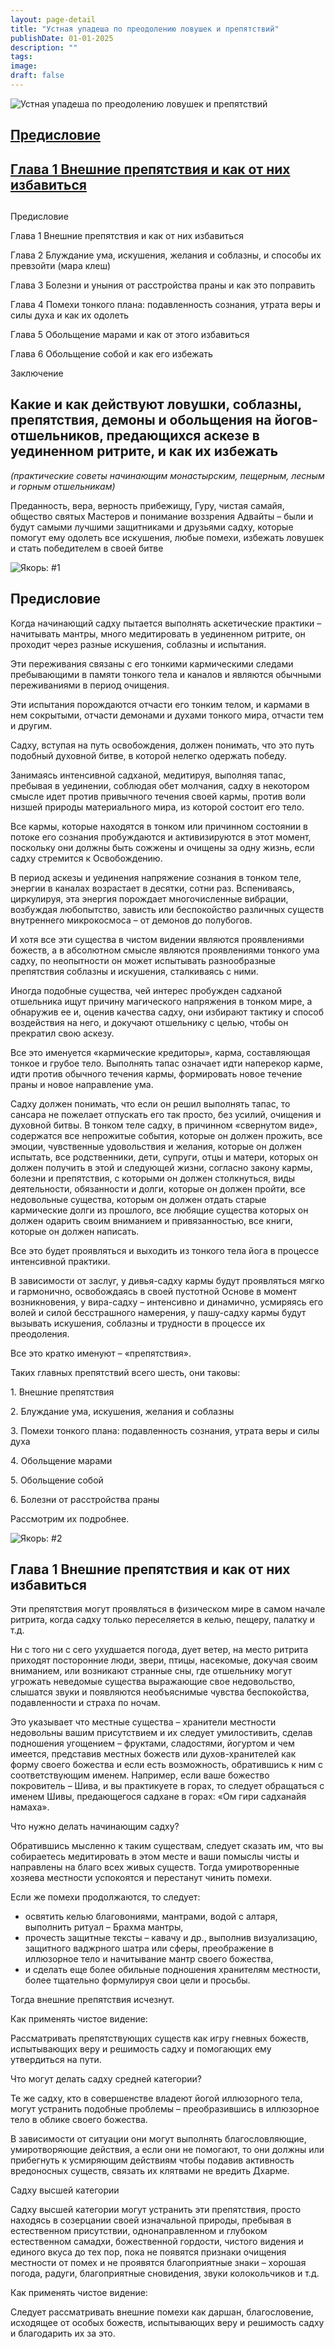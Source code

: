 ```yaml
---
layout: page-detail
title: "Устная упадеша по преодолению ловушек и препятствий"
publishDate: 01-01-2025
description: ""
tags:
image:
draft: false
---
```


![Устная упадеша по преодолению ловушек и препятствий](/upload/iblock/16c/16c95188ea8e28adfc0fd960c09a9715.jpg)

## 

## [Предисловие](#1) 

## [Глава 1 Внешние препятствия и как от них избавиться](#2)

## 

  
Предисловие  
  
Глава 1 Внешние препятствия и как от них избавиться  
  
Глава 2 Блуждание ума, искушения, желания и соблазны, и способы их превзойти (мара клеш)  
  
Глава 3 Болезни и уныния от расстройства праны и как это поправить   
  
Глава 4 Помехи тонкого плана: подавленность сознания, утрата веры и силы духа и как их одолеть  
  
Глава 5 Обольщение марами и как от этого избавиться  
  
Глава 6 Обольщение собой и как его избежать  
  
Заключение  
  
## 

## Какие и как действуют ловушки, соблазны, препятствия, демоны и обольщения на йогов-отшельников, предающихся аскезе в уединенном ритрите, и как их избежать

_(практические советы начинающим монастырским, пещерным, лесным и горным отшельникам)_ 

 Преданность, вера, верность прибежищу, Гуру, чистая самайя, общество святых Мастеров и понимание воззрения Адвайты – были и будут самыми лучшими защитниками и друзьями садху, которые помогут ему одолеть все искушения, любые помехи, избежать ловушек и стать победителем в своей битве 

![](/bitrix/images/1.gif "Якорь: #1") 

## Предисловие

 Когда начинающий садху пытается выполнять аскетические практики – начитывать мантры, много медитировать в уединенном ритрите, он проходит через разные искушения, соблазны и испытания. 

 Эти переживания связаны с его тонкими кармическими следами пребывающими в памяти тонкого тела и каналов и являются обычными переживаниями в период очищения. 

 Эти испытания порождаются отчасти его тонким телом, и кармами в нем сокрытыми, отчасти демонами и духами тонкого мира, отчасти тем и другим. 

 Садху, вступая на путь освобождения, должен понимать, что это путь подобный духовной битве, в которой нелегко одержать победу. 

 Занимаясь интенсивной садханой, медитируя, выполняя тапас, пребывая в уединении, соблюдая обет молчания, садху в некотором смысле идет против привычного течения своей кармы, против воли низшей природы материального мира, из которой состоит его тело. 

 Все кармы, которые находятся в тонком или причинном состоянии в потоке его сознания пробуждаются и активизируются в этот момент, поскольку они должны быть сожжены и очищены за одну жизнь, если садху стремится к Освобождению. 

 В период аскезы и уединения напряжение сознания в тонком теле, энергии в каналах возрастает в десятки, сотни раз. Вспениваясь, циркулируя, эта энергия порождает многочисленные вибрации, возбуждая любопытство, зависть или беспокойство различных существ внутреннего микрокосмоса – от демонов до полубогов. 

 И хотя все эти существа в чистом видении являются проявлениями божеств, а в абсолютном смысле являются проявлениями тонкого ума садху, по неопытности он может испытывать разнообразные препятствия соблазны и искушения, сталкиваясь с ними. 

 Иногда подобные существа, чей интерес пробужден садханой отшельника ищут причину магического напряжения в тонком мире, а обнаружив ее и, оценив качества садху, они избирают тактику и способ воздействия на него, и докучают отшельнику с целью, чтобы он прекратил свою аскезу. 

 Все это именуется «кармические кредиторы», карма, составляющая тонкое и грубое тело. Выполнять тапас означает идти наперекор карме, идти против обычного течения кармы, формировать новое течение праны и новое направление ума. 

 Садху должен понимать, что если он решил выполнять тапас, то сансара не пожелает отпускать его так просто, без усилий, очищения и духовной битвы. В тонком теле садху, в причинном «свернутом виде», содержатся все непрожитые события, которые он должен прожить, все эмоции, чувственные удовольствия и желания, которые он должен испытать, все родственники, дети, супруги, отцы и матери, которых он должен получить в этой и следующей жизни, согласно закону кармы, болезни и препятствия, с которыми он должен столкнуться, виды деятельности, обязанности и долги, которые он должен пройти, все недовольные существа, которым он должен отдать старые кармические долги из прошлого, все любящие существа которых он должен одарить своим вниманием и привязанностью, все книги, которые он должен написать. 

 Все это будет проявляться и выходить из тонкого тела йога в процессе интенсивной практики. 

 В зависимости от заслуг, у дивья-садху кармы будут проявляться мягко и гармонично, освобождаясь в своей пустотной Основе в момент возникновения, у вира-садху – интенсивно и динамично, усмиряясь его волей и силой бесстрашного намерения, у пашу-садху кармы будут вызывать искушения, соблазны и трудности в процессе их преодоления. 

 Все это кратко именуют – «препятствия». 

 Таких главных препятствий всего шесть, они таковы: 

 1\. Внешние препятствия 

 2\. Блуждание ума, искушения, желания и соблазны 

 3\. Помехи тонкого плана: подавленность сознания, утрата веры и силы духа 

 4\. Обольщение марами 

 5\. Обольщение собой 

 6\. Болезни от расстройства праны 

 Рассмотрим их подробнее. 

![](/bitrix/images/1.gif "Якорь: #2") 

## Глава 1 Внешние препятствия и как от них избавиться

 Эти препятствия могут проявляться в физическом мире в самом начале ритрита, когда садху только переселяется в келью, пещеру, палатку и т.д. 

 Ни с того ни с сего ухудшается погода, дует ветер, на место ритрита приходят посторонние люди, звери, птицы, насекомые, докучая своим вниманием, или возникают странные сны, где отшельнику могут угрожать неведомые существа выражающие свое недовольство, слышатся звуки и появляются необъяснимые чувства беспокойства, подавленности и страха по ночам. 

 Это указывает что местные существа – хранители местности недовольны вашим присутствием и их следует умилостивить, сделав подношения угощением – фруктами, сладостями, йогуртом и чем имеется, представив местных божеств или духов-хранителей как форму своего божества и если есть возможность, обратившись к ним с соответствующим именем. Например, если ваше божество покровитель – Шива, и вы практикуете в горах, то следует обращаться с именем Шивы, предающегося садхане в горах: «Ом гири садханайя намаха». 

 Что нужно делать начинающим садху? 

 Обратившись мысленно к таким существам, следует сказать им, что вы собираетесь медитировать в этом месте и ваши помыслы чисты и направлены на благо всех живых существ. Тогда умиротворенные хозяева местности успокоятся и перестанут чинить помехи. 

 Если же помехи продолжаются, то следует: 

* освятить келью благовониями, мантрами, водой с алтаря, выполнить ритуал – Брахма мантры,
* прочесть защитные тексты – кавачу и др., выполнив визуализацию, защитного ваджрного шатра или сферы, преображение в иллюзорное тело и начитывание мантр своего божества,
* и сделать еще более обильные подношения хранителям местности, более тщательно формулируя свои цели и просьбы.

 Тогда внешние препятствия исчезнут. 

 Как применять чистое видение: 

 Рассматривать препятствующих существ как игру гневных божеств, испытывающих веру и решимость садху и помогающих ему утвердиться на пути. 

 Что могут делать садху средней категории? 

 Те же садху, кто в совершенстве владеют йогой иллюзорного тела, могут устранить подобные проблемы – преобразившись в иллюзорное тело в облике своего божества. 

 В зависимости от ситуации они могут выполнять благословляющие, умиротворяющие действия, а если они не помогают, то они должны или прибегнуть к усмиряющим действиям чтобы подавив активность вредоносных существ, связать их клятвами не вредить Дхарме. 

 Садху высшей категории 

 Садху высшей категории могут устранить эти препятствия, просто находясь в созерцании своей изначальной природы, пребывая в естественном присутствии, однонаправленном и глубоком естественном самадхи, божественной гордости, чистого видения и единого вкуса до тех пор, пока не появятся признаки очищения местности от помех и не проявятся благоприятные знаки – хорошая погода, радуги, благоприятные сновидения, звуки колокольчиков и т.д. 

 Как применять чистое видение: 

 Следует рассматривать внешние помехи как даршан, благословение, исходящее от особых божеств, испытывающих веру и решимость садху и благодарить их за это. 
